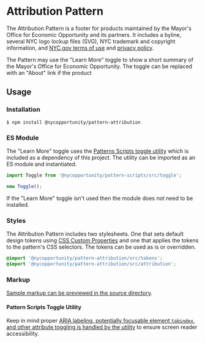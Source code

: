 # Attribution Pattern

The Attribution Pattern is a footer for products maintained by the Mayor's Office for Economic Opportunity and its partners. It includes a byline, several NYC logo lockup files (SVG), NYC trademark and copyright information, and [NYC.gov terms of use](http://www1.nyc.gov/home/privacy-policy.page) and [privacy policy](http://www1.nyc.gov/home/terms-of-use.page).

The Pattern may use the "Learn More" toggle to show a short summary of the Mayor's Office for Economic Opportunity. The toggle can be replaced with an "About" link if the product

## Usage

### Installation

```shell
$ npm install @nycopportunity/pattern-attribution
```

### ES Module

The "Learn More" toggle uses the [Patterns Scripts toggle utility](https://github.com/CityOfNewYork/patterns-scripts/tree/main/src/toggle) which is included as a dependency of this project. The utility can be imported as an ES module and instantiated.

```javascript
import Toggle from '@nycopportunity/pattern-scripts/src/toggle';

new Toggle();
```

If the "Learn More" toggle isn't used then the module does not need to be installed.

### Styles

The Attribution Pattern includes two stylesheets. One that sets default design tokens using [CSS Custom Properties](https://developer.mozilla.org/en-US/docs/Web/CSS/Using_CSS_custom_properties) and one that applies the tokens to the pattern's CSS selectors. The tokens can be used as is or overridden.

```scss
@import '@nycopportunity/pattern-attribution/src/tokens';
@import '@nycopportunity/pattern-attribution/src/attribution';
```

### Markup

[Sample markup can be previewed in the source directory](src/attribution.twig).

#### Pattern Scripts Toggle Utility

Keep in mind proper [ARIA labeling, potentially focusable element `tabindex`, and other attribute toggling is handled by the utility](https://github.com/CityOfNewYork/patterns-scripts/tree/main/src/toggle#attributes) to ensure screen reader accessibility.